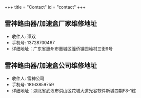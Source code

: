 +++
title = "Contact"
id = "contact"
+++

## 雷神路由器/加速盒厂家维修地址


* 收件人: 谭双
* 手机号: 13728700467
* 详细地址：广东省惠州市惠城区潼侨镇园岭村三街9号









## 雷神路由器/加速盒公司维修地址


* 收件人: 雷神公司
* 手机号: 18163859759
* 详细地址：湖北省武汉市洪山区花城大道光谷软件新城四期F8-1栋
